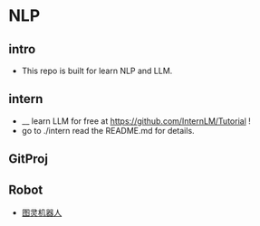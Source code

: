 # NLP

## intro
- This repo is built for learn NLP and LLM.



## intern
- __ learn LLM for free at https://github.com/InternLM/Tutorial !
- go to ./intern read the README.md for details.


## GitProj

## Robot
- [图灵机器人](http://www.tuling123.com/member/robot/index.jhtml)
